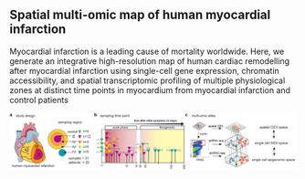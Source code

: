 ## Spatial multi-omic map of human myocardial infarction

Myocardial infarction is a leading cause of mortality worldwide. Here, we generate an integrative high-resolution map of human cardiac remodelling after myocardial infarction using single-cell gene expression, chromatin accessibility, and spatial transcriptomic profiling of multiple physiological zones at distinct time points in myocardium from myocardial infarction and control patients

![](./_assets/experiments.png)
